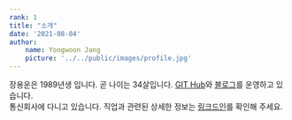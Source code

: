 ```yaml
---
rank: 1
title: "소개" 
date: '2021-08-04'
author:
    name: Yongwoon Jang
    picture: '../../public/images/profile.jpg'
---
```


장용운은 1989년생 입니다. 곧 나이는 34살입니다. <a href="https://github.com/YongwoonJang">GIT Hub</a>와 <a href="https://blog.naver.com/jyy3k">블로그</a>를 운영하고 있습니다. <br/> 
통신회사에 다니고 있습니다. 직업과 관련된 상세한 정보는 <a href="https://www.linkedin.com/in/용운-장-b551b892/">링크드인</a>를 확인해 주세요.


